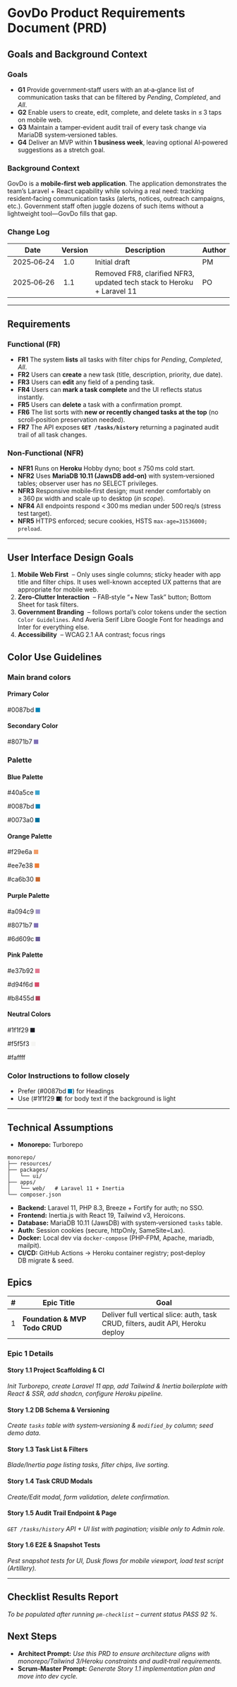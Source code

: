 # GovDo Product Requirements Document (PRD)

## Goals and Background Context

### Goals
- **G1** Provide government‑staff users with an at‑a‑glance list of communication tasks that can be filtered by *Pending*, *Completed*, and *All*.
- **G2** Enable users to create, edit, complete, and delete tasks in ≤ 3 taps on mobile web.
- **G3** Maintain a tamper‑evident audit trail of every task change via MariaDB system‑versioned tables.
- **G4** Deliver an MVP within **1 business week**, leaving optional AI‑powered suggestions as a stretch goal.

### Background Context
GovDo is a **mobile‑first web application**.  The application demonstrates the team’s Laravel + React capability while solving a real need: tracking resident‑facing communication tasks (alerts, notices, outreach campaigns, etc.).  Government staff often juggle dozens of such items without a lightweight tool—GovDo fills that gap.

### Change Log
| Date | Version | Description | Author |
|------|---------|-------------|--------|
| 2025‑06‑24 | 1.0 | Initial draft | PM |
| 2025‑06‑26 | 1.1 | Removed FR8, clarified NFR3, updated tech stack to Heroku + Laravel 11 | PO |

---

## Requirements

### Functional (FR)
- **FR1** The system **lists** all tasks with filter chips for *Pending*, *Completed*, *All*.
- **FR2** Users can **create** a new task (title, description, priority, due date).
- **FR3** Users can **edit** any field of a pending task.
- **FR4** Users can **mark a task complete** and the UI reflects status instantly.
- **FR5** Users can **delete** a task with a confirmation prompt.
- **FR6** The list sorts with **new or recently changed tasks at the top** (no scroll‑position preservation needed).
- **FR7** The API exposes **`GET /tasks/history`** returning a paginated audit trail of all task changes.

### Non‑Functional (NFR)
- **NFR1** Runs on **Heroku** Hobby dyno; boot ≤ 750 ms cold start.
- **NFR2** Uses **MariaDB 10.11 (JawsDB add‑on)** with system‑versioned tables; observer user has *no* SELECT privileges.
- **NFR3** Responsive mobile‑first design; must render comfortably on ≥ 360 px width and scale up to desktop (*in scope*).
- **NFR4** All endpoints respond < 300 ms median under 500 req/s (stress test target).
- **NFR5** HTTPS enforced; secure cookies, HSTS `max‑age=31536000; preload`.

---

## User Interface Design Goals
1. **Mobile Web First**  – Only uses single columns; sticky header with app title and filter chips. It uses well-known accepted UX patterns that are appropriate for mobile web.
2. **Zero‑Clutter Interaction**  – FAB‑style “+ New Task” button; Bottom Sheet for task filters.
3. **Government Branding**  – follows portal’s color tokens under the section `Color Guidelines`. And Averia Serif Libre Google Font for headings and Inter for everything else.
4. **Accessibility**  – WCAG 2.1 AA contrast; focus rings

## Color Use Guidelines 

### Main brand colors

#### Primary Color

#0087bd <span style="display:inline-block;width:10px; height:10px; background-color:#0087bd;"></span>

#### Secondary Color

#8071b7 <span style="display:inline-block;width:10px; height:10px; background-color:#8071b7;"></span>

### Palette

#### Blue Palette

#40a5ce <span style="display:inline-block;width:10px; height:10px; background-color:#40a5ce;"></span>

#0087bd <span style="display:inline-block;width:10px; height:10px; background-color:#0087bd;"></span>

#0073a0 <span style="display:inline-block;width:10px; height:10px; background-color:#0073a0;"></span>

#### Orange Palette

#f29e6a <span style="display:inline-block;width:10px; height:10px; background-color:#f29e6a;"></span>

#ee7e38 <span style="display:inline-block;width:10px; height:10px; background-color:#ee7e38;"></span>

#ca6b30 <span style="display:inline-block;width:10px; height:10px; background-color:#ca6b30;"></span>

#### Purple Palette

#a094c9 <span style="display:inline-block;width:10px; height:10px; background-color:#a094c9;"></span>

#8071b7 <span style="display:inline-block;width:10px; height:10px; background-color:#8071b7;"></span>

#6d609c <span style="display:inline-block;width:10px; height:10px; background-color:#6d609c;"></span>

#### Pink Palette

#e37b92 <span style="display:inline-block;width:10px; height:10px; background-color:#e37b92;"></span>

#d94f6d <span style="display:inline-block;width:10px; height:10px; background-color:#d94f6d;"></span>

#b8455d <span style="display:inline-block;width:10px; height:10px; background-color:#b8455d;"></span>

#### Neutral Colors

#1f1f29 <span style="display:inline-block;width:10px; height:10px; background-color:#1f1f29;"></span>

#f5f5f3 <span style="display:inline-block;width:10px; height:10px; background-color:#f5f5f3;"></span>

#faffff <span style="display:inline-block;width:10px; height:10px; background-color:#faffff;"></span>


### Color Instructions to follow closely

* Prefer (#0087bd <span style="display:inline-block;width:10px; height:10px; background-color:#0087bd;"></span>) for Headings
* Use (#1f1f29 <span style="display:inline-block;width:10px; height:10px; background-color:#1f1f29;"></span>) for body text if the background is light

---

## Technical Assumptions
- **Monorepo:** Turborepo
```
monorepo/
├── resources/
├── packages/
│   └── ui/
├── apps/
│   └── web/   # Laravel 11 + Inertia
└── composer.json
```
- **Backend:** Laravel 11, PHP 8.3, Breeze + Fortify for auth; no SSO.
- **Frontend:** Inertia.js with React 19, Tailwind v3, Heroicons.
- **Database:** MariaDB 10.11 (JawsDB) with system‑versioned `tasks` table.
- **Auth:** Session cookies (secure, httpOnly, SameSite=Lax).
- **Docker:** Local dev via `docker-compose` (PHP‑FPM, Apache, mariadb, mailpit).
- **CI/CD:** GitHub Actions → Heroku container registry; post‑deploy DB migrate & seed.

## Epics

| # | Epic Title | Goal |
|---|------------|------|
| 1 | **Foundation & MVP Todo CRUD** | Deliver full vertical slice: auth, task CRUD, filters, audit API, Heroku deploy |

### Epic 1 Details

#### Story 1.1 Project Scaffolding & CI
*Init Turborepo, create Laravel 11 app, add Tailwind & Inertia boilerplate with React & SSR, add shadcn, configure Heroku pipeline.*

#### Story 1.2 DB Schema & Versioning
*Create `tasks` table with system‑versioning & `modified_by` column; seed demo data.*

#### Story 1.3 Task List & Filters
*Blade/Inertia page listing tasks, filter chips, live sorting.*

#### Story 1.4 Task CRUD Modals
*Create/Edit modal, form validation, delete confirmation.*

#### Story 1.5 Audit Trail Endpoint & Page
*`GET /tasks/history` API + UI list with pagination; visible only to Admin role.*

#### Story 1.6 E2E & Snapshot Tests
*Pest snapshot tests for UI, Dusk flows for mobile viewport, load test script (Artillery).*  

---

## Checklist Results Report
*To be populated after running `pm-checklist` – current status PASS 92 %.*

## Next Steps
- **Architect Prompt:** *Use this PRD to ensure architecture aligns with monorepo/Tailwind 3/Heroku constraints and audit‑trail requirements.*
- **Scrum‑Master Prompt:** *Generate Story 1.1 implementation plan and move into dev cycle.*

